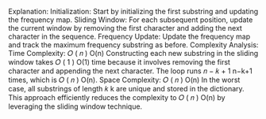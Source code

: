 Explanation:
Initialization: Start by initializing the first substring and updating the frequency map.
Sliding Window: For each subsequent position, update the current window by removing the first character and adding the next character in the sequence.
Frequency Update: Update the frequency map and track the maximum frequency substring as before.
Complexity Analysis:
Time Complexity: 
𝑂
(
𝑛
)
O(n)
Constructing each new substring in the sliding window takes 
𝑂
(
1
)
O(1) time because it involves removing the first character and appending the next character.
The loop runs 
𝑛
−
𝑘
+
1
n−k+1 times, which is 
𝑂
(
𝑛
)
O(n).
Space Complexity: 
𝑂
(
𝑛
)
O(n)
In the worst case, all substrings of length 
𝑘
k are unique and stored in the dictionary.
This approach efficiently reduces the complexity to 
𝑂
(
𝑛
)
O(n) by leveraging the sliding window technique.